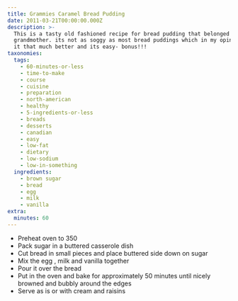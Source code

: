 ```yaml
---
title: Grammies Caramel Bread Pudding
date: 2011-03-21T00:00:00.000Z
description: >-
  This is a tasty old fashioned recipe for bread pudding that belonged to my
  grandmother. its not as soggy as most bread puddings which in my opinion makes
  it that much better and its easy- bonus!!!
taxonomies:
  tags:
    - 60-minutes-or-less
    - time-to-make
    - course
    - cuisine
    - preparation
    - north-american
    - healthy
    - 5-ingredients-or-less
    - breads
    - desserts
    - canadian
    - easy
    - low-fat
    - dietary
    - low-sodium
    - low-in-something
  ingredients:
    - brown sugar
    - bread
    - egg
    - milk
    - vanilla
extra:
  minutes: 60
---
```

 - Preheat oven to 350
 - Pack sugar in a buttered casserole dish
 - Cut bread in small pieces and place buttered side down on sugar
 - Mix the egg , milk and vanilla together
 - Pour it over the bread
 - Put in the oven and bake for approximately 50 minutes until nicely browned and bubbly around the edges
 - Serve as is or with cream and raisins

